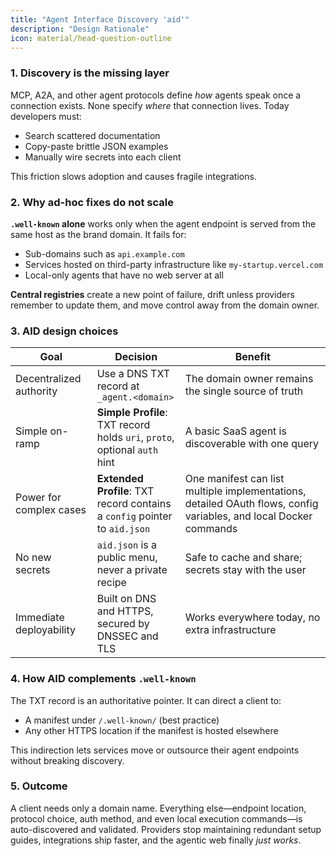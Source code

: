 ```yaml
---
title: "Agent Interface Discovery 'aid'"
description: "Design Rationale"
icon: material/head-question-outline
---
```



### 1. Discovery is the missing layer

MCP, A2A, and other agent protocols define *how* agents speak once a connection exists. None specify *where* that connection lives. Today developers must:

* Search scattered documentation
* Copy-paste brittle JSON examples
* Manually wire secrets into each client

This friction slows adoption and causes fragile integrations.

### 2. Why ad-hoc fixes do not scale

**`.well-known` alone** works only when the agent endpoint is served from the same host as the brand domain. It fails for:

* Sub-domains such as `api.example.com`
* Services hosted on third-party infrastructure like `my-startup.vercel.com`
* Local-only agents that have no web server at all

**Central registries** create a new point of failure, drift unless providers remember to update them, and move control away from the domain owner.

### 3. AID design choices

| Goal                    | Decision                                                                   | Benefit                                                                                                           |
| ----------------------- | -------------------------------------------------------------------------- | ----------------------------------------------------------------------------------------------------------------- |
| Decentralized authority | Use a DNS TXT record at `_agent.<domain>`                                  | The domain owner remains the single source of truth                                                               |
| Simple on-ramp          | **Simple Profile**: TXT record holds `uri`, `proto`, optional `auth` hint  | A basic SaaS agent is discoverable with one query                                                                 |
| Power for complex cases | **Extended Profile**: TXT record contains a `config` pointer to `aid.json` | One manifest can list multiple implementations, detailed OAuth flows, config variables, and local Docker commands |
| No new secrets          | `aid.json` is a public menu, never a private recipe                        | Safe to cache and share; secrets stay with the user                                                               |
| Immediate deployability | Built on DNS and HTTPS, secured by DNSSEC and TLS                          | Works everywhere today, no extra infrastructure                                                                   |

### 4. How AID complements `.well-known`

The TXT record is an authoritative pointer. It can direct a client to:

* A manifest under `/.well-known/` (best practice)
* Any other HTTPS location if the manifest is hosted elsewhere

This indirection lets services move or outsource their agent endpoints without breaking discovery.

### 5. Outcome

A client needs only a domain name. Everything else—endpoint location, protocol choice, auth method, and even local execution commands—is auto-discovered and validated. Providers stop maintaining redundant setup guides, integrations ship faster, and the agentic web finally *just works*.
